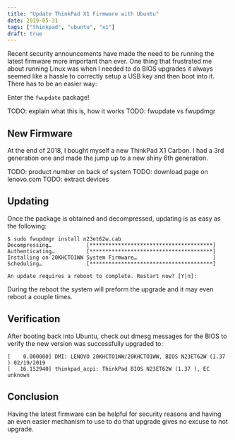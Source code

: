 ```yaml
---
title: "Update ThinkPad X1 Firmware with Ubuntu"
date: 2019-05-31
tags: ["thinkpad", "ubuntu", "x1"]
draft: true
---
```


Recent security announcements have made the need to be running the latest firmware more important than ever. One thing that frustrated me about running Linux was when I needed to do BIOS upgrades it always seemed like a hassle to correctly setup a USB key and then boot into it. There has to be an easier way:

Enter the `fwupdate` package!

TODO: explain what this is, how it works
TODO: fwupdate vs fwupdmgr

## New Firmware

At the end of 2018, I bought myself a new ThinkPad X1 Carbon. I had a 3rd generation one and made the jump up to a new shiny 6th generation.

TODO: product number on back of system
TODO: download page on lenovo.com
TODO: extract devices

## Updating

Once the package is obtained and decompressed, updating is as easy as the following:

```shell
$ sudo fwupdmgr install n23et62w.cab
Decompressing…           [***************************************]
Authenticating…          [***************************************]
Installing on 20KHCTO1WW System Firmware…                        ]
Scheduling…              [***************************************]

An update requires a reboot to complete. Restart now? [Y|n]:
```

During the reboot the system will preform the upgrade and it may even reboot a couple times.

## Verification

After booting back into Ubuntu, check out dmesg messages for the BIOS to verify the new version was successfully upgraded to:

```shell
[    0.000000] DMI: LENOVO 20KHCTO1WW/20KHCTO1WW, BIOS N23ET62W (1.37 ) 02/19/2019
[   16.152940] thinkpad_acpi: ThinkPad BIOS N23ET62W (1.37 ), EC unknown
```

## Conclusion

Having the latest firmware can be helpful for security reasons and having an even easier mechanism to use to do that upgrade gives no excuse to not upgrade.
